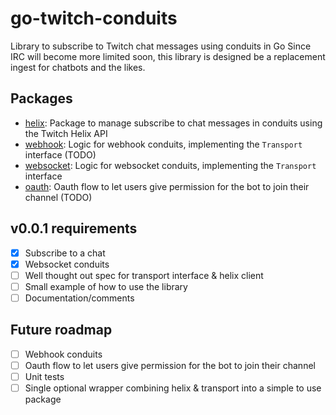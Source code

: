 # go-twitch-conduits
Library to subscribe to Twitch chat messages using conduits in Go
Since IRC will become more limited soon, this library is designed be a replacement ingest for chatbots and the likes.

## Packages
- [helix](./helix): Package to manage subscribe to chat messages in conduits using the Twitch Helix API
- [webhook](./webhook): Logic for webhook conduits, implementing the `Transport` interface (TODO)
- [websocket](./websocket): Logic for websocket conduits, implementing the `Transport` interface
- [oauth](./oauth): Oauth flow to let users give permission for the bot to join their channel (TODO)

## v0.0.1 requirements

- [x] Subscribe to a chat
- [x] Websocket conduits
- [ ] Well thought out spec for transport interface & helix client
- [ ] Small example of how to use the library
- [ ] Documentation/comments

## Future roadmap

- [ ] Webhook conduits
- [ ] Oauth flow to let users give permission for the bot to join their channel
- [ ] Unit tests
- [ ] Single optional wrapper combining helix & transport into a simple to use package